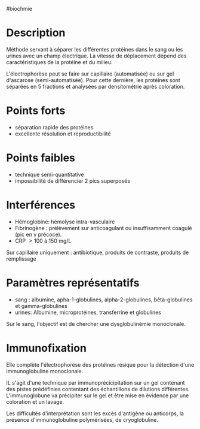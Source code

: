 #biochmie
# Description

Méthode servant à séparer les différentes protéines dans le sang ou les
urines avec un champ électrique. La vitesse de déplacement dépend des
caractéristiques de la protéine et du milieu.

L'électrophorèse peut se faire sur capillaire (automatisée) ou sur gel
d'ascarose (semi-automatisée). Pour cette dernière, les protéines sont
séparées en 5 fractions et analysées par densitométrie après coloration.

# Points forts

-   séparation rapide des protéines
-   excellente résolution et reproductibilité

# Points faibles

-   technique semi-quantitative
-   impossibilité de différencier 2 pics superposés

# Interférences

-   Hémoglobine: hémolyse intra-vasculaire
-   Fibrinogène : prélèvement sur anticoagulant ou insuffisamment
    coagulé (pic en γ précoce).
-   CRP  \> 100 à 150 mg/L

Sur capillaire uniquement : antibiotique, produits de contraste,
produits de remplissage

# Paramètres représentatifs

-   sang : albumine, apha-1-globulines, alpha-2-globulines,
    bêta-globulines et gamma-globulines
-   urines: Albumine, microprotéines, transferrine et globulines

Sur le sang, l\'objectif est de chercher une dysglobulinémie
monoclonale.

# Immunofixation

Elle complète l\'électrophorèse des protéines résique pour la détection
d\'une immunoglobuline monoclonale.

IL s\'agit d\'une technique par immunoprécicipitation sur un gel
contenant des pistes prédéfinies contentant des échantillons de
dilutions différentes. L\'immunoglobune va précipiter sur le gel et être
mise en évidence par une coloration et un lavage.

Les difficultés d\'interprétation sont les excès d\'antigène ou
anticorps, la présence d\'immunoglobuline polymérisées, de
cryoglobuline.
